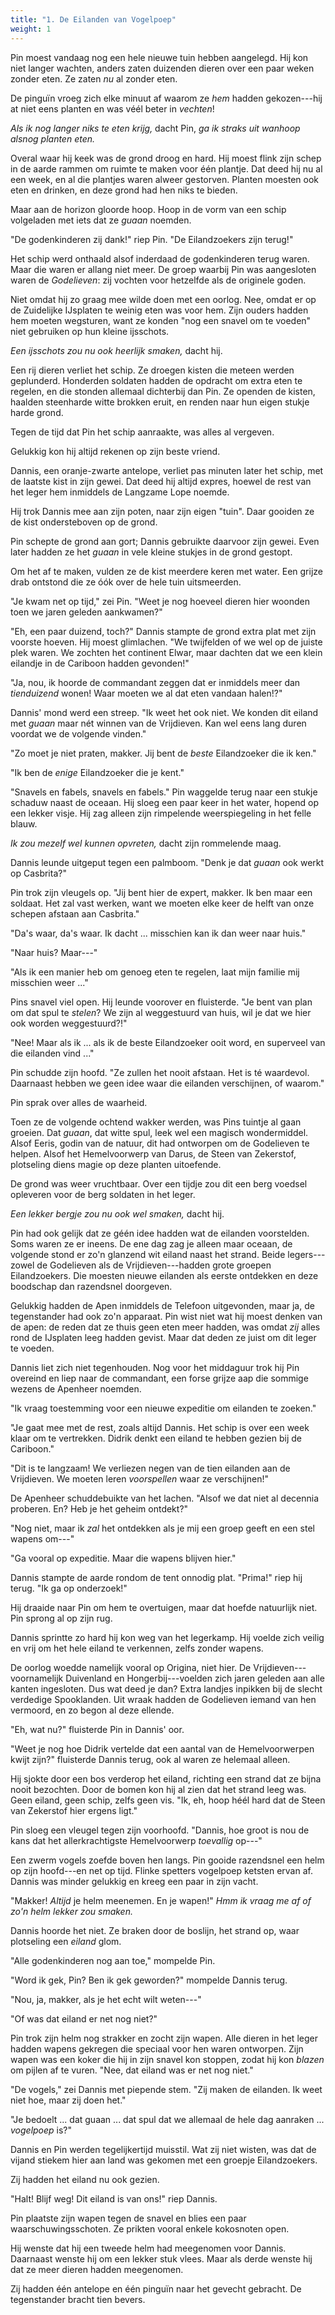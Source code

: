 ```yaml
---
title: "1. De Eilanden van Vogelpoep"
weight: 1
---
```


Pin moest vandaag nog een hele nieuwe tuin hebben aangelegd. Hij kon niet langer wachten, anders zaten duizenden dieren over een paar weken zonder eten. Ze zaten _nu_ al zonder eten. 

De pinguïn vroeg zich elke minuut af waarom ze _hem_ hadden gekozen---hij at niet eens planten en was véél beter in _vechten_!

_Als ik nog langer niks te eten krijg,_ dacht Pin, _ga ik straks uit wanhoop alsnog planten eten._

Overal waar hij keek was de grond droog en hard. Hij moest flink zijn schep in de aarde rammen om ruimte te maken voor één plantje. Dat deed hij nu al een week, en al die plantjes waren alweer gestorven. Planten moesten ook eten en drinken, en deze grond had hen niks te bieden.

Maar aan de horizon gloorde hoop. Hoop in de vorm van een schip volgeladen met iets dat ze _guaan_ noemden.

"De godenkinderen zij dank!" riep Pin. "De Eilandzoekers zijn terug!"

Het schip werd onthaald alsof inderdaad de godenkinderen terug waren. Maar die waren er allang niet meer. De groep waarbij Pin was aangesloten waren de _Godelieven_: zij vochten voor hetzelfde als de originele goden.

Niet omdat hij zo graag mee wilde doen met een oorlog. Nee, omdat er op de Zuidelijke IJsplaten te weinig eten was voor hem. Zijn ouders hadden hem moeten wegsturen, want ze konden "nog een snavel om te voeden" niet gebruiken op hun kleine ijsschots.

_Een ijsschots zou nu ook heerlijk smaken,_ dacht hij.

Een rij dieren verliet het schip. Ze droegen kisten die meteen werden geplunderd. Honderden soldaten hadden de opdracht om extra eten te regelen, en die stonden allemaal dichterbij dan Pin. Ze openden de kisten, haalden steenharde witte brokken eruit, en renden naar hun eigen stukje harde grond.

Tegen de tijd dat Pin het schip aanraakte, was alles al vergeven.

Gelukkig kon hij altijd rekenen op zijn beste vriend.

Dannis, een oranje-zwarte antelope, verliet pas minuten later het schip, met de laatste kist in zijn gewei. Dat deed hij altijd expres, hoewel de rest van het leger hem inmiddels de Langzame Lope noemde. 

Hij trok Dannis mee aan zijn poten, naar zijn eigen "tuin". Daar gooiden ze de kist ondersteboven op de grond.

Pin schepte de grond aan gort; Dannis gebruikte daarvoor zijn gewei. Even later hadden ze het _guaan_ in vele kleine stukjes in de grond gestopt.

Om het af te maken, vulden ze de kist meerdere keren met water. Een grijze drab ontstond die ze óók over de hele tuin uitsmeerden.

"Je kwam net op tijd," zei Pin. "Weet je nog hoeveel dieren hier woonden toen we jaren geleden aankwamen?"

"Eh, een paar duizend, toch?" Dannis stampte de grond extra plat met zijn voorste hoeven. Hij moest glimlachen. "We twijfelden of we wel op de juiste plek waren. We zochten het continent Elwar, maar dachten dat we een klein eilandje in de Cariboon hadden gevonden!"

"Ja, nou, ik hoorde de commandant zeggen dat er inmiddels meer dan _tienduizend_ wonen! Waar moeten we al dat eten vandaan halen!?"

Dannis' mond werd een streep. "Ik weet het ook niet. We konden dit eiland met _guaan_ maar nét winnen van de Vrijdieven. Kan wel eens lang duren voordat we de volgende vinden."

"Zo moet je niet praten, makker. Jij bent de _beste_ Eilandzoeker die ik ken."

"Ik ben de _enige_ Eilandzoeker die je kent."

"Snavels en fabels, snavels en fabels." Pin waggelde terug naar een stukje schaduw naast de oceaan. Hij sloeg een paar keer in het water, hopend op een lekker visje. Hij zag alleen zijn rimpelende weerspiegeling in het felle blauw.

_Ik zou mezelf wel kunnen opvreten,_ dacht zijn rommelende maag.

Dannis leunde uitgeput tegen een palmboom. "Denk je dat _guaan_ ook werkt op Casbrita?"

Pin trok zijn vleugels op. "Jij bent hier de expert, makker. Ik ben maar een soldaat. Het zal vast werken, want we moeten elke keer de helft van onze schepen afstaan aan Casbrita."

"Da's waar, da's waar. Ik dacht ... misschien kan ik dan weer naar huis."

"Naar huis? Maar---"

"Als ik een manier heb om genoeg eten te regelen, laat mijn familie mij misschien weer ..."

Pins snavel viel open. Hij leunde voorover en fluisterde. "Je bent van plan om dat spul te _stelen_? We zijn al weggestuurd van huis, wil je dat we hier ook worden weggestuurd?!"

"Nee! Maar als ik ... als ik de beste Eilandzoeker ooit word, en superveel van die eilanden vind ..."

Pin schudde zijn hoofd. "Ze zullen het nooit afstaan. Het is té waardevol. Daarnaast hebben we geen idee waar die eilanden verschijnen, of waarom."

Pin sprak over alles de waarheid. 

Toen ze de volgende ochtend wakker werden, was Pins tuintje al gaan groeien. Dat _guaan_, dat witte spul, leek wel een magisch wondermiddel. Alsof Eeris, godin van de natuur, dit had ontworpen om de Godelieven te helpen. Alsof het Hemelvoorwerp van Darus, de Steen van Zekerstof, plotseling diens magie op deze planten uitoefende.

De grond was weer vruchtbaar. Over een tijdje zou dit een berg voedsel opleveren voor de berg soldaten in het leger.

_Een lekker bergje zou nu ook wel smaken,_ dacht hij.

Pin had ook gelijk dat ze géén idee hadden wat de eilanden voorstelden. Soms waren ze er ineens. De ene dag zag je alleen maar oceaan, de volgende stond er zo'n glanzend wit eiland naast het strand. Beide legers---zowel de Godelieven als de Vrijdieven---hadden grote groepen Eilandzoekers. Die moesten nieuwe eilanden als eerste ontdekken en deze boodschap dan razendsnel doorgeven. 

Gelukkig hadden de Apen inmiddels de Telefoon uitgevonden, maar ja, de tegenstander had ook zo'n apparaat. Pin wist niet wat hij moest denken van de apen: de reden dat ze thuis geen eten meer hadden, was omdat _zij_ alles rond de IJsplaten leeg hadden gevist. Maar dat deden ze juist om dit leger te voeden.

Dannis liet zich niet tegenhouden. Nog voor het middaguur trok hij Pin overeind en liep naar de commandant, een forse grijze aap die sommige wezens de Apenheer noemden.

"Ik vraag toestemming voor een nieuwe expeditie om eilanden te zoeken."

"Je gaat mee met de rest, zoals altijd Dannis. Het schip is over een week klaar om te vertrekken. Didrik denkt een eiland te hebben gezien bij de Cariboon."

"Dit is te langzaam! We verliezen negen van de tien eilanden aan de Vrijdieven. We moeten leren _voorspellen_ waar ze verschijnen!"

De Apenheer schuddebuikte van het lachen. "Alsof we dat niet al decennia proberen. En? Heb je het geheim ontdekt?"

"Nog niet, maar ik _zal_ het ontdekken als je mij een groep geeft en een stel wapens om---"

"Ga vooral op expeditie. Maar die wapens blijven hier."

Dannis stampte de aarde rondom de tent onnodig plat. "Prima!" riep hij terug. "Ik ga op onderzoek!"

Hij draaide naar Pin om hem te overtuigen, maar dat hoefde natuurlijk niet. Pin sprong al op zijn rug. 

Dannis sprintte zo hard hij kon weg van het legerkamp. Hij voelde zich veilig en vrij om het hele eiland te verkennen, zelfs zonder wapens.

De oorlog woedde namelijk vooral op Origina, niet hier. De Vrijdieven---voornamelijk Duivenland en Hongerbij---voelden zich jaren geleden aan alle kanten ingesloten. Dus wat deed je dan? Extra landjes inpikken bij de slecht verdedige Spooklanden. Uit wraak hadden de Godelieven iemand van hen vermoord, en zo begon al deze ellende.

"Eh, wat nu?" fluisterde Pin in Dannis' oor.

"Weet je nog hoe Didrik vertelde dat een aantal van de Hemelvoorwerpen kwijt zijn?" fluisterde Dannis terug, ook al waren ze helemaal alleen. 

Hij sjokte door een bos verderop het eiland, richting een strand dat ze bijna nooit bezochten. Door de bomen kon hij al zien dat het strand leeg was. Geen eiland, geen schip, zelfs geen vis. "Ik, eh, hoop héél hard dat de Steen van Zekerstof hier ergens ligt."

Pin sloeg een vleugel tegen zijn voorhoofd. "Dannis, hoe groot is nou de kans dat het allerkrachtigste Hemelvoorwerp _toevallig_ op---"

Een zwerm vogels zoefde boven hen langs. Pin gooide razendsnel een helm op zijn hoofd---en net op tijd. Flinke spetters vogelpoep ketsten ervan af. Dannis was minder gelukkig en kreeg een paar in zijn vacht.

"Makker! _Altijd_ je helm meenemen. En je wapen!" _Hmm ik vraag me af of zo'n helm lekker zou smaken._

Dannis hoorde het niet. Ze braken door de boslijn, het strand op, waar plotseling een _eiland_ glom.

"Alle godenkinderen nog aan toe," mompelde Pin.

"Word ik gek, Pin? Ben ik gek geworden?" mompelde Dannis terug.

"Nou, ja, makker, als je het echt wilt weten---"

"Of was dat eiland er net nog niet?"

Pin trok zijn helm nog strakker en zocht zijn wapen. Alle dieren in het leger hadden wapens gekregen die speciaal voor hen waren ontworpen. Zijn wapen was een koker die hij in zijn snavel kon stoppen, zodat hij kon _blazen_ om pijlen af te vuren. "Nee, dat eiland was er net nog niet."

"De vogels," zei Dannis met piepende stem. "Zij maken de eilanden. Ik weet niet hoe, maar zij doen het."

"Je bedoelt ... dat guaan ... dat spul dat we allemaal de hele dag aanraken ... _vogelpoep_ is?"

Dannis en Pin werden tegelijkertijd muisstil. Wat zij niet wisten, was dat de vijand stiekem hier aan land was gekomen met een groepje Eilandzoekers. 

Zij hadden het eiland nu ook gezien.

"Halt! Blijf weg! Dit eiland is van ons!" riep Dannis.

Pin plaatste zijn wapen tegen de snavel en blies een paar waarschuwingsschoten. Ze prikten vooral enkele kokosnoten open.

Hij wenste dat hij een tweede helm had meegenomen voor Dannis. Daarnaast wenste hij om een lekker stuk vlees. Maar als derde wenste hij dat ze meer dieren hadden meegenomen.

Zij hadden één antelope en één pinguïn naar het gevecht gebracht. De tegenstander bracht tien bevers.